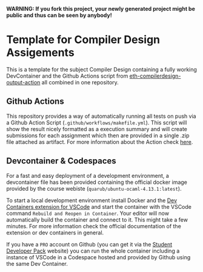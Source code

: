 **WARNING: If you fork this project, your newly generated project might be public and thus can be seen by anybody!**

# Template for Compiler Design Assigements
This is a template for the subject Compiler Design containing a fully working DevContainer and the Github Actions script from [eth-compilerdesign-output-action](https://github.com/BattleRush/eth-compilerdesign-output-action) all combined in one repository.

## Github Actions
This repository provides a way of automatically running all tests on push via a Github Action Script (`.github/workflows/makefile.yml`). This script will show the result nicely formatted as a execution summary and will create submissions for each assignment which then are provided in a single .zip file attached as artifact. For more information about the Action check [here](https://github.com/BattleRush/eth-compilerdesign-output-action).

## Devcontainer & Codespaces
For a fast and easy deployment of a development environment, a devcontainer file has been provided containing the official docker image provided by the course webiste (`quarub/ubuntu-ocaml-4.13.1:latest`). 

To start a local development environment install Docker and the [Dev Containers extension for VSCode](https://marketplace.visualstudio.com/items?itemName=ms-vscode-remote.remote-containers) and start the container with the VSCode command `Rebuild and Reopen in Container`. Your editor will now automatically build the container and connect to it. This might take a few minutes. For more information check the official documentation of the extension or dev containers in general.

If you have a `PRO` account on Github (you can get it via the [Student Developer Pack](https://education.github.com/pack) website) you can run the whole container including a instance of VSCode in a Codespace hosted and provided by Github using the same Dev Container. 
